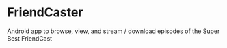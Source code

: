 # FriendCaster
Android app to browse, view, and stream / download episodes of the Super Best FriendCast
